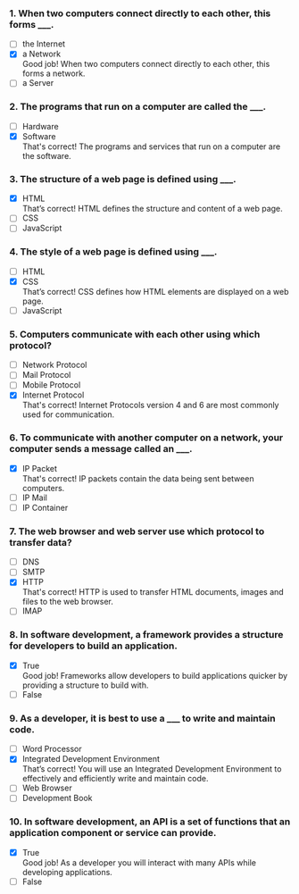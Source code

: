 ### 1. When two computers connect directly to each other, this forms \_\_\_.

- [ ] the Internet
- [x] a Network <br>
      Good job! When two computers connect directly to each other, this forms a network.
- [ ] a Server

### 2. The programs that run on a computer are called the \_\_\_.

- [ ] Hardware
- [x] Software <br>
      That's correct! The programs and services that run on a computer are the software.

### 3. The structure of a web page is defined using \_\_\_.

- [x] HTML <br>
      That’s correct! HTML defines the structure and content of a web page.
- [ ] CSS
- [ ] JavaScript

### 4. The style of a web page is defined using \_\_\_.

- [ ] HTML
- [x] CSS <br>
      That’s correct! CSS defines how HTML elements are displayed on a web page.
- [ ] JavaScript

### 5. Computers communicate with each other using which protocol?

- [ ] Network Protocol
- [ ] Mail Protocol
- [ ] Mobile Protocol
- [x] Internet Protocol <br>
      That's correct! Internet Protocols version 4 and 6 are most commonly used for communication.

### 6. To communicate with another computer on a network, your computer sends a message called an \_\_\_.

- [x] IP Packet <br>
      That's correct! IP packets contain the data being sent between computers.
- [ ] IP Mail
- [ ] IP Container

### 7. The web browser and web server use which protocol to transfer data?

- [ ] DNS
- [ ] SMTP
- [x] HTTP <br>
      That's correct! HTTP is used to transfer HTML documents, images and files to the web browser.
- [ ] IMAP

### 8. In software development, a framework provides a structure for developers to build an application.

- [x] True <br>
      Good job! Frameworks allow developers to build applications quicker by providing a structure to build with.
- [ ] False

### 9. As a developer, it is best to use a \_\_\_ to write and maintain code.

- [ ] Word Processor
- [x] Integrated Development Environment <br>
      That’s correct! You will use an Integrated Development Environment to effectively and efficiently write and maintain code.
- [ ] Web Browser
- [ ] Development Book

### 10. In software development, an API is a set of functions that an application component or service can provide.

- [x] True <br>
      Good job! As a developer you will interact with many APIs while developing applications.
- [ ] False
